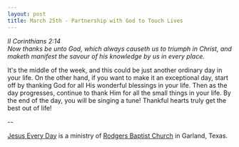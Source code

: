 ```yaml
---
layout: post
title: March 25th - Partnership with God to Touch Lives
---
```


_II Corinthians 2:14  
Now thanks be unto God, which always causeth us to triumph in
Christ, and maketh manifest the savour of his knowledge by us in
every place._

It's the middle of the week, and this could be just another
ordinary day in your life. On the other hand, if you want to make it
an exceptional day, start off by thanking God for all His wonderful
blessings in your life. Then as the day progresses, continue to thank
Him for all the small things in your life. By the end of the day, you
will be singing a tune! Thankful hearts truly get the best out of
life!

 --

<a href=http://jesuseveryday.net>Jesus Every Day</a> is a ministry of <a href=http://rodgersbaptist.net>Rodgers Baptist Church</a> in Garland, Texas.
